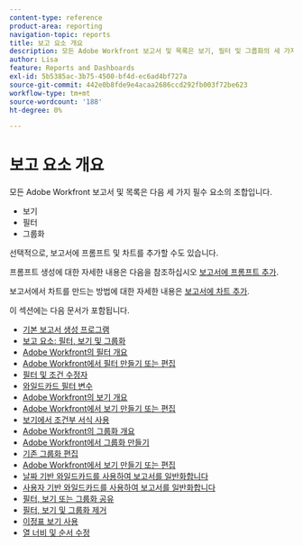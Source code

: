 ```yaml
---
content-type: reference
product-area: reporting
navigation-topic: reports
title: 보고 요소 개요
description: 모든 Adobe Workfront 보고서 및 목록은 보기, 필터 및 그룹화의 세 가지 필수 요소로 구성되어 있습니다.
author: Lisa
feature: Reports and Dashboards
exl-id: 5b5385ac-3b75-4500-bf4d-ec6ad4bf727a
source-git-commit: 442e0b8fde9e4acaa2686ccd292fb003f72be623
workflow-type: tm+mt
source-wordcount: '188'
ht-degree: 0%

---
```


# 보고 요소 개요

모든 Adobe Workfront 보고서 및 목록은 다음 세 가지 필수 요소의 조합입니다.

* 보기
* 필터
* 그룹화

선택적으로, 보고서에 프롬프트 및 차트를 추가할 수도 있습니다.

프롬프트 생성에 대한 자세한 내용은 다음을 참조하십시오 [보고서에 프롬프트 추가](../../../reports-and-dashboards/reports/creating-and-managing-reports/add-prompt-report.md).

보고서에서 차트를 만드는 방법에 대한 자세한 내용은 [보고서에 차트 추가](../../../reports-and-dashboards/reports/creating-and-managing-reports/add-chart-report.md).

이 섹션에는 다음 문서가 포함됩니다.

* [기본 보고서 생성 프로그램](https://one.workfront.com/s/basic-report-creation-program)
* [보고 요소: 필터, 보기 및 그룹화](../../../reports-and-dashboards/reports/reporting-elements/reporting-elements-filters-views-groupings.md)
* [Adobe Workfront의 필터 개요](../../../reports-and-dashboards/reports/reporting-elements/filters-overview.md)
* [Adobe Workfront에서 필터 만들기 또는 편집](../../../reports-and-dashboards/reports/reporting-elements/create-filters.md)
* [필터 및 조건 수정자](../../../reports-and-dashboards/reports/reporting-elements/filter-condition-modifiers.md)
* [와일드카드 필터 변수](../../../reports-and-dashboards/reports/reporting-elements/understand-wildcard-filter-variables.md)
* [Adobe Workfront의 보기 개요](../../../reports-and-dashboards/reports/reporting-elements/views-overview.md)
* [Adobe Workfront에서 보기 만들기 또는 편집](../../../reports-and-dashboards/reports/reporting-elements/create-edit-views.md)
* [보기에서 조건부 서식 사용](../../../reports-and-dashboards/reports/reporting-elements/use-conditional-formatting-views.md)
* [Adobe Workfront의 그룹화 개요](../../../reports-and-dashboards/reports/reporting-elements/groupings-overview.md)
* [Adobe Workfront에서 그룹화 만들기](../../../reports-and-dashboards/reports/reporting-elements/create-groupings.md)
* [기존 그룹화 편집](../../../reports-and-dashboards/reports/reporting-elements/edit-existing-groupings.md)
* [Adobe Workfront에서 보기 만들기 또는 편집](../../../reports-and-dashboards/reports/reporting-elements/create-edit-views.md)
* [날짜 기반 와일드카드를 사용하여 보고서를 일반화합니다](../../../reports-and-dashboards/reports/reporting-elements/use-date-based-wildcards-generalize-reports.md)
* [사용자 기반 와일드카드를 사용하여 보고서를 일반화합니다](../../../reports-and-dashboards/reports/reporting-elements/use-user-based-wildcards-generalize-reports.md)
* [필터, 보기 또는 그룹화 공유](../../../reports-and-dashboards/reports/reporting-elements/share-filter-view-grouping.md)
* [필터, 보기 및 그룹화 제거](../../../reports-and-dashboards/reports/reporting-elements/remove-filters-views-groupings.md)
* [이정표 보기 사용](../../../reports-and-dashboards/reports/reporting-elements/use-milestone-view.md)
* [열 너비 및 순서 수정](../../../reports-and-dashboards/reports/reporting-elements/modify-column-width-order.md)
